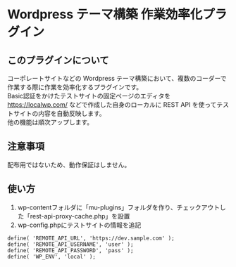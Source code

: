 # Wordpress テーマ構築 作業効率化プラグイン

## このプラグインについて

コーポレートサイトなどの Wordpress テーマ構築において、複数のコーダーで作業する際に作業を効率化するプラグインです。  
Basic認証をかけたテストサイトの固定ページのエディタを https://localwp.com/ などで作成した自身のローカルに REST API を使ってテストサイトの内容を自動反映します。  
他の機能は順次アップします。

## 注意事項

配布用ではないため、動作保証はしません。

## 使い方

1. wp-contentフォルダに「mu-plugins」フォルダを作り、チェックアウトした「rest-api-proxy-cache.php」を設置
2. wp-config.phpにテストサイトの情報を追記

```
define( 'REMOTE_API_URL', 'https://dev.sample.com' );
define( 'REMOTE_API_USERNAME', 'user' );
define( 'REMOTE_API_PASSWORD', 'pass' );
define( 'WP_ENV', 'local' );
```

